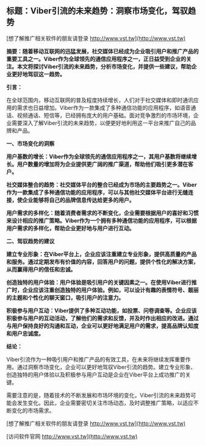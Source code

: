## **标题：Viber引流的未来趋势：洞察市场变化，驾驭趋势**

[想了解推广相关软件的朋友请登录 http://www.vst.tw](http://www.vst.tw)

**摘要：随着移动互联网的迅猛发展，社交媒体已经成为企业吸引用户和推广产品的重要工具之一。Viber作为全球领先的通信应用程序之一，正日益受到企业的关注。本文将探讨Viber引流的未来趋势，分析市场变化，并提供一些建议，帮助企业更好地驾驭这一趋势。**

**引言：**

在全球范围内，移动互联网的普及程度持续增长，人们对于社交媒体和即时通讯应用的需求也日益增加。Viber作为一款集成了多种通信功能的应用程序，如语音通话、视频通话、短信等，已经拥有庞大的用户基础。面对竞争激烈的市场环境，企业需要深入了解Viber引流的未来趋势，以便更好地利用这一平台来推广自己的品牌和产品。

**一、市场变化的洞察**

**用户基数的增长：Viber作为全球领先的通信应用程序之一，其用户基数将继续增长。用户数量的增加将为企业提供更广阔的推广渠道，帮助他们吸引更多潜在客户。**

**社交媒体整合的趋势：社交媒体平台的整合已经成为市场的主要趋势之一。Viber作为一款集成了多种通信功能的应用程序，可以与其他社交媒体平台进行无缝连接，使企业能够将自己的品牌信息传达给更多的用户。**

**用户需求的多样化：随着消费者需求的不断变化，企业需要根据用户的喜好和习惯来设计相应的推广策略。Viber作为一个拥有多种通信功能的应用程序，可以根据用户需求的多样化，帮助企业更好地与用户进行互动。**

**二、驾驭趋势的建议**

**建立专业形象：在Viber平台上，企业应该注重建立专业形象，提供高质量的产品和服务。通过定期发布有价值的内容，回答用户的问题，提供个性化的解决方案，从而赢得用户的信任和忠诚。**

**创造独特的用户体验：用户体验是吸引用户的关键因素之一。在使用Viber进行推广时，企业应该注重创造独特的用户体验。例如，可以设计有趣的表情符号、靓丽的主题和个性化的聊天窗口，吸引用户的注意力。**

**积极参与用户互动：Viber提供了多种互动功能，如投票、问卷调查等。企业应该积极参与用户的互动活动，了解他们的需求和反馈，并及时作出相应的改进。通过与用户保持良好的沟通和互动，企业可以更好地满足用户的需求，提高品牌认知度和用户忠诚度。**

**结论：**

Viber引流作为一种吸引用户和推广产品的有效工具，在未来将继续发挥重要作用。通过洞察市场变化，企业可以更好地驾驭Viber引流的趋势。建立专业形象、创造独特的用户体验以及积极参与用户互动是企业在Viber平台上成功推广的关键。

需要注意的是，随着技术的不断发展和市场环境的变化，Viber引流的未来趋势可能会发生变化。因此，企业需要密切关注市场动态，及时调整推广策略，以适应不断变化的市场需求。

[想了解推广相关软件的朋友请登录 http://www.vst.tw](http://www.vst.tw)


[访问软件官网 http://www.vst.tw](http://www.vst.tw)
